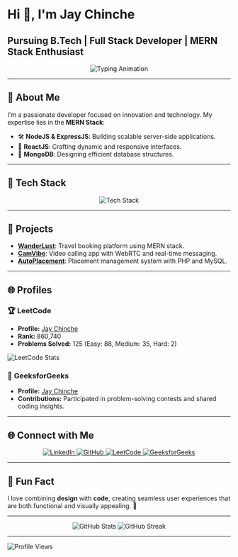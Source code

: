 # Hi 👋, I'm Jay Chinche

## Pursuing B.Tech | Full Stack Developer | MERN Stack Enthusiast

<p align="center">
  <img src="https://readme-typing-svg.demolab.com?font=Fira+Code&size=22&duration=3000&pause=500&color=00ADB5&center=true&width=500&lines=Passionate+Developer+%7C+MERN+Stack+Expert;Innovating+with+Code+%7C+Open+to+Learn!" alt="Typing Animation" />
</p>

---

## 🌟 **About Me**
I'm a passionate developer focused on innovation and technology. My expertise lies in the **MERN Stack**:  
- 🛠 **NodeJS & ExpressJS**: Building scalable server-side applications.  
- 🎨 **ReactJS**: Crafting dynamic and responsive interfaces.  
- 🛂 **MongoDB**: Designing efficient database structures.  

---

## 🔧 **Tech Stack**
<p align="center">
  <img src="https://skillicons.dev/icons?i=nodejs,react,mongodb,express,js,php,html,css,bootstrap,git,github,vscode" alt="Tech Stack" />
</p>

---

## 🚀 **Projects**
- **[WanderLust](#)**: Travel booking platform using MERN stack.  
- **[CamVibe](#)**: Video calling app with WebRTC and real-time messaging.  
- **[AutoPlacement](#)**: Placement management system with PHP and MySQL.

---

## 🌐 **Profiles**

### 🏆 **LeetCode**  
- **Profile:** [Jay Chinche](https://leetcode.com/jaychinche/)  
- **Rank:** 860,740  
- **Problems Solved:** 125 (Easy: 88, Medium: 35, Hard: 2)  

![LeetCode Stats](https://leetcode-stats.vercel.app/api?username=jaychinche&theme=dark)

### 🏅 **GeeksforGeeks**  
- **Profile:** [Jay Chinche](https://auth.geeksforgeeks.org/user/jaychinche/)  
- **Contributions:** Participated in problem-solving contests and shared coding insights.

---

## 🌐 **Connect with Me**
<p align="center">
  <a href="https://www.linkedin.com/in/jaychinche">
    <img src="https://img.shields.io/badge/LinkedIn-Jay%20Chinche-0077B5?style=for-the-badge&logo=linkedin&logoColor=white" alt="LinkedIn">
  </a>
  <a href="https://github.com/jaychinche">
    <img src="https://img.shields.io/badge/GitHub-Jay%20Chinche-181717?style=for-the-badge&logo=github&logoColor=white" alt="GitHub">
  </a>
  <a href="https://leetcode.com/jaychinche/">
    <img src="https://img.shields.io/badge/LeetCode-Jay%20Chinche-FFA116?style=for-the-badge&logo=leetcode&logoColor=white" alt="LeetCode">
  </a>
  <a href="https://auth.geeksforgeeks.org/user/jaychinche/">
    <img src="https://img.shields.io/badge/GeeksforGeeks-Jay%20Chinche-0F9D58?style=for-the-badge&logo=geeksforgeeks&logoColor=white" alt="GeeksforGeeks">
  </a>
</p>

---

## 🎨 **Fun Fact**
I love combining **design** with **code**, creating seamless user experiences that are both functional and visually appealing. 🚀

---

<div align="center">
  <img src="https://github-readme-stats.vercel.app/api?username=jaychinche&show_icons=true&theme=radical" alt="GitHub Stats" />
  <img src="https://github-readme-streak-stats.herokuapp.com/?user=jaychinche&theme=radical" alt="GitHub Streak" />
</div>

---

![Profile Views](https://komarev.com/ghpvc/?username=jaychinche&color=brightgreen&style=for-the-badge)
